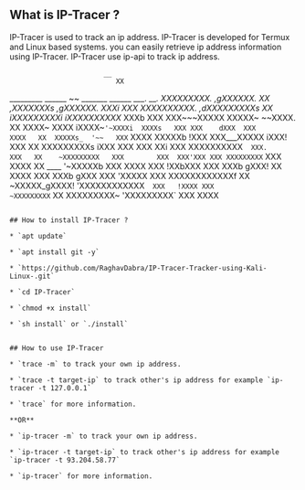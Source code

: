 ## What is IP-Tracer ?

IP-Tracer is used to track an ip address. IP-Tracer is developed for Termux and Linux based systems. you can easily retrieve ip address information using IP-Tracer. IP-Tracer use ip-api to track ip address.

                           __
                              XX
_________        ______       ~~     _______         ______      ___.    ___.
XXXXXXXXX.     ,gXXXXXX.      XX    ,XXXXXXXs      ,gXXXXXX.     XXXi    XXX
XXXXXXXXXX.  ,dXXXXXXXXXs     XX   iXXXXXXXXXi    iXXXXXXXXXX_   XXXb    XXX
XXX~~~XXXXX  XXXXX~ ~~XXXX.   XX  XXXX~   XXXX   iXXXX~`'~XXXXi  XXXXs   XXX
XXX    dXXX  XXX       XXXX   XX  XXXXXs_  '~~   XXX`      XXXX  XXXXXb !XXX
XXX___XXXXX iXXX!       XXX   XX   XXXXXXXXXs   iXXX        XXX  XXX XXi XXX
XXXXXXXXXX`  XXX.       XXX   XX    ~XXXXXXXXX   XXX        XXX  XXX'XXX XXX
XXXXXXXXX`   XXX       XXXX   XX  ____ '~XXXXXb  XXX       XXXX  XXX !XXbXXX
XXX          XXXb     gXXX!   XX  XXXX      XXX  XXXb     gXXX   XXX  'XXXXX
XXX          XXXXXXXXXXXXf    XX  ~XXXXX_gXXXX!  'XXXXXXXXXXXX`  XXX   !XXXX
XXX           ~XXXXXXXXX`     XX    XXXXXXXXX~    'XXXXXXXXX`    XXX    XXXX
~~~              ~~X~~`      '~~`     XXXXX~         ~~X~~`      ~~~    '~~~`

## How to install IP-Tracer ?

* `apt update`

* `apt install git -y`

* `https://github.com/RaghavDabra/IP-Tracer-Tracker-using-Kali-Linux-.git`

* `cd IP-Tracer`

* `chmod +x install`

* `sh install` or `./install`


## How to use IP-Tracer

* `trace -m` to track your own ip address.

* `trace -t target-ip` to track other's ip address for example `ip-tracer -t 127.0.0.1`

* `trace` for more information.

**OR**

* `ip-tracer -m` to track your own ip address.

* `ip-tracer -t target-ip` to track other's ip address for example `ip-tracer -t 93.204.58.77`

* `ip-tracer` for more information.

